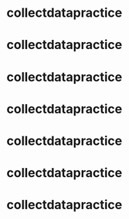 # collectdatapractice
# collectdatapractice
# collectdatapractice
# collectdatapractice
# collectdatapractice
# collectdatapractice
# collectdatapractice
